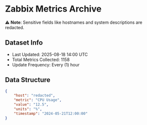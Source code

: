 # Zabbix Metrics Archive

⚠️ **Note**: Sensitive fields like hostnames and system descriptions are redacted.

## Dataset Info
- Last Updated: 2025-08-18 14:00 UTC
- Total Metrics Collected: 1158
- Update Frequency: Every (1) hour

## Data Structure
```json
{
    "host": "redacted",
    "metric": "CPU Usage",
    "value": "12.5",
    "units": "%",
    "timestamp": "2024-05-21T12:00:00"
}
```
